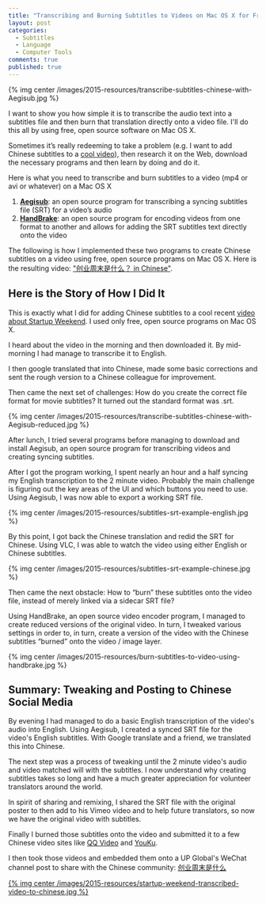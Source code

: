 ```yaml
---
title: "Transcribing and Burning Subtitles to Videos on Mac OS X for Free"
layout: post
categories:
  - Subtitles
  - Language
  - Computer Tools
comments: true
published: true
---
```


{% img center /images/2015-resources/transcribe-subtitles-chinese-with-Aegisub.jpg %}

I want to show you how simple it is to transcribe the audio text into a subtitles file and then burn that translation directly onto a video file. I'll do this all by using free, open source software on Mac OS X.  

Sometimes it’s really redeeming to take a problem (e.g. I want to add Chinese subtitles to a [cool video](https://vimeo.com/125780002)), then research it on the Web, download the necessary programs and then learn by doing and do it. 

Here is what you need to transcribe and burn subtitles to a video (mp4 or avi or whatever) on a Mac OS X

1. **[Aegisub](http://www.aegisub.org)**: an open source program for transcribing a syncing subtitles file (SRT) for a video’s audio
2. **[HandBrake](https://trac.handbrake.fr/wiki/Subtitles)**: an open source program for encoding videos from one format to another and allows for adding the SRT subtitles text directly onto the video 

The following is how I implemented these two programs to create Chinese subtitles on a video using free, open source programs on Mac OS X. Here is the resulting video: ["创业周末是什么？ in Chinese"](https://vimeo.com/125991124).

<!--more-->

## Here is the Story of How I Did It

This is exactly what I did for adding Chinese subtitles to a cool recent [video about Startup Weekend](https://vimeo.com/125780002). I used only free, open source programs on Mac OS X.

I heard about the video in the morning and then downloaded it. By mid-morning I had manage to transcribe it to English.

I then google translated that into Chinese, made some basic corrections and sent the rough version to a Chinese colleague for improvement. 

Then came the next set of challenges: How do you create the correct file format for movie subtitles? It turned out the standard format was .srt. 

{% img center /images/2015-resources/transcribe-subtitles-chinese-with-Aegisub-reduced.jpg %}

After lunch, I tried several programs before managing to download and install Aegisub, an open source program for transcribing videos and creating syncing subtitles. 

After I got the program working, I spent nearly an hour and a half syncing my English transcription to the 2 minute video. Probably the main challenge is figuring out the key areas of the UI and which buttons you need to use. Using Aegisub, I was now able to export a working SRT file. 

{% img center /images/2015-resources/subtitles-srt-example-english.jpg %}

By this point, I got back the Chinese translation and redid the SRT for Chinese. Using VLC, I was able to watch the video using either English or Chinese subtitles. 

{% img center /images/2015-resources/subtitles-srt-example-chinese.jpg %}

Then came the next obstacle: How to “burn” these subtitles onto the video file, instead of merely linked via a sidecar SRT file? 

Using HandBrake, an open source video encoder program, I managed to create reduced versions of the original video. In turn, I tweaked various settings in order to, in turn, create a version of the video with the Chinese subtitles “burned” onto the video / image layer. 

{% img center /images/2015-resources/burn-subtitles-to-video-using-handbrake.jpg %}

## Summary: Tweaking and Posting to Chinese Social Media

By evening I had managed to do a basic English transcription of the video's audio into English. Using Aegisub, I created a synced SRT file for the video's English subtitles. With Google translate and a friend, we translated this into Chinese. 

The next step was a process of tweaking until the 2 minute video's audio and video matched will with the subtitles. I now understand why creating subtitles takes so long and have a much greater appreciation for volunteer translators around the world. 

In spirit of sharing and remixing, I shared the SRT file with the original poster to then add to his Vimeo video and to help future translators, so now we have the original video with subtitles. 

Finally I burned those subtitles onto the video and submitted it to a few Chinese video sites like [QQ Video](http://v.qq.com/page/b/s/3/b0152e88ts3.html) and [YouKu](http://v.youku.com/v_show/id_XOTQxNzcwNjE2.html?from=y1.7-1.2). 

I then took those videos and embedded them onto a UP Global's WeChat channel post to share with the Chinese community: [创业周末是什么](http://mp.weixin.qq.com/s?__biz=MzA5MzMxMTI3NQ==&mid=205274908&idx=1&sn=075c51cfe4574afc053e5a94dc7315fc#rd) 

[{% img center /images/2015-resources/startup-weekend-transcribed-video-to-chinese.jpg %}](https://vimeo.com/125991124)